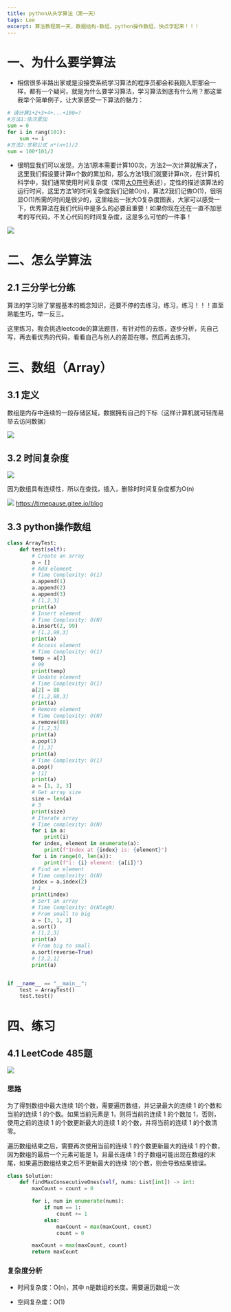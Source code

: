 ```yaml
---
title: python从头学算法（第一天）
tags: Lee
excerpt: 算法教程第一天，数据结构-数组，python操作数组，快点学起来！！！
---
```


# 一、为什么要学算法

- 相信很多半路出家或是没接受系统学习算法的程序员都会和我刚入职那会一样，都有一个疑问，就是为什么要学习算法，学习算法到底有什么用？那这里我举个简单例子，让大家感受一下算法的魅力：

```Python
# 请计算1+2+3+4+...+100=?
#方法1:依次累加
sum = 0
for i in rang(101):
    sum += i
#方法2:求和公式 n*(n+1)/2
sum = 100*101/2
```

- 很明显我们可以发现，方法1原本需要计算100次，方法2一次计算就解决了，这里我们假设要计算n个数的累加和，那么方法1我们就要计算n次，在计算机科学中，我们通常使用时间复杂度（常用[大O符号](https://baike.baidu.com/item/大O符号)表述），定性的描述该算法的运行时间，这里方法1的时间复杂度我们记做O(n)，算法2我们记做O(1)，很明显O(1)所需的时间是很少的，这里给出一张大O复杂度图表，大家可以感受一下，优秀算法在我们代码中是多么的必要且重要！如果你现在还在一直不加思考的写代码，不关心代码的时间复杂度，这是多么可怕的一件事！

![](https://timepause.gitee.io/blog/assets/chy/20220709/assets/imgs/20220708/lee1.png)

# 二、怎么学算法

## 2.1 三分学七分练

算法的学习除了掌握基本的概念知识，还要不停的去练习，练习，练习！！！直至熟能生巧，举一反三。

这里练习，我会挑选leetcode的算法题目，有针对性的去练，逐步分析，先自己写，再去看优秀的代码，看看自己与别人的差距在哪，然后再去练习。

# 三、数组（Array）

## 3.1 定义

数组是内存中连续的一段存储区域，数据拥有自己的下标（这样计算机就可轻而易举去访问数据）

![](https://timepause.gitee.io/blog/assets/chy/20220709/assets/imgs/20220708/lee13.png)

## 3.2 时间复杂度

![](https://timepause.gitee.io/blog/assets/chy/20220709/assets/imgs/20220708/lee2.png)

因为数组具有连续性，所以在查找，插入，删除时时间复杂度都为O(n)

![](https://timepause.gitee.io/blog/assets/chy/20220709/assets/imgs/20220708/lee3.png)
https://timepause.gitee.io/blog
## 3.3 python操作数组

```Python
class ArrayTest:
    def test(self):
        # Create an array
        a = []
        # Add element
        # Time Complexity: O(1)
        a.append(1)
        a.append(2)
        a.append(3)
        # [1,2,3]
        print(a)
        # Insert element
        # Time Complexity: O(N)
        a.insert(2, 99)
        # [1,2,99,3]
        print(a)
        # Access element
        # Time Complexity: O(1)
        temp = a[2]
        # 99
        print(temp)
        # Uodate element
        # Time Complexity: O(1)
        a[2] = 88
        # [1,2,88,3]
        print(a)
        # Remove element
        # Time Complexity: O(N)
        a.remove(88)
        # [1,2,3]
        print(a)
        a.pop(1)
        # [1,3]
        print(a)
        # Time Complexity: O(1)
        a.pop()
        # [1]
        print(a)
        a = [1, 2, 3]
        # Get array size
        size = len(a)
        # 3
        print(size)
        # Iterate array
        # Time complexity: O(N)
        for i in a:
            print(i)
        for index, element in enumerate(a):
            print(f"Index at {index} is: {element}")
        for i in range(0, len(a)):
            print(f"i: {i} element: {a[i]}")
        # Find an element
        # Time complexity: O(N)
        index = a.index(2)
        # 1
        print(index)
        # Sort an array
        # Time Complexity: O(NlogN)
        # From small to big
        a = [3, 1, 2]
        a.sort()
        # [1,2,3]
        print(a)
        # From big to small
        a.sort(reverse=True)
        # [3,2,1]
        print(a)


if __name__ == "__main__":
    test = ArrayTest()
    test.test()
```

# 四、练习

## 4.1  LeetCode 485题

![](https://timepause.gitee.io/blog/assets/chy/20220709/assets/imgs/20220708/lee4.png)

### 思路

为了得到数组中最大连续 1的个数，需要遍历数组，并记录最大的连续 1 的个数和当前的连续 1 的个数。如果当前元素是 1，则将当前的连续 1 的个数加 1，否则，使用之前的连续 1 的个数更新最大的连续 1 的个数，并将当前的连续 1 的个数清零。

遍历数组结束之后，需要再次使用当前的连续 1 的个数更新最大的连续 1 的个数，因为数组的最后一个元素可能是 1，且最长连续 1 的子数组可能出现在数组的末尾，如果遍历数组结束之后不更新最大的连续 1的个数，则会导致结果错误。

```Python
class Solution:
    def findMaxConsecutiveOnes(self, nums: List[int]) -> int:
        maxCount = count = 0

        for i, num in enumerate(nums):
            if num == 1:
                count += 1
            else:
                maxCount = max(maxCount, count)
                count = 0

        maxCount = max(maxCount, count)
        return maxCount
```

### **复杂度分析**

- 时间复杂度：O(n)，其中 n是数组的长度。需要遍历数组一次

- 空间复杂度：O(1)
